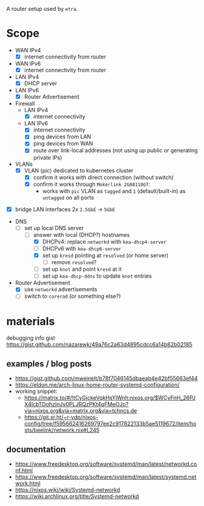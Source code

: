 A router setup used by `etra`.

# Scope

- WAN IPv4
    - [x] internet connectivity from router
- WAN IPv6
    - [x] internet connectivity from router
- LAN IPv4
    - [x] DHCP server
- LAN IPv6
    - [x] Router Advertisement
- Firewall
    - LAN IPv4
        - [x] internet connectivity
    - LAN IPv6
        - [x] internet connectivity
        - [x] ping devices from LAN
        - [x] ping devices from WAN
        - [x] route over link-local addresses (not using up public or generating private IPs)
- VLANs
    - [x] VLAN (pic) dedicated to kubernetes cluster
        - [x] confirm it works with direct connection (without switch)
        - [x] confirm it works through `Mokerlink 2G08110GT`:
            - works with `pic` VLAN as `tagged` and `1` (default/built-in) as `untagged` on all ports
- [x] bridge LAN interfaces 2x `2.5GbE` -> `5GbE`
- DNS
    - [ ] set up local DNS server
        - [ ] answer with local (DHCP?) hostnames
            - [x] DHCPv4: replace `networkd` with `kea-dhcp4-server`
            - [ ] DHCPv6 with `kea-dhcp6-server` 
            - [x] set up `kresd` pointing at `resolved` (or home server)
                - [ ] remove `resolved`?
            - [ ] set up `knot` and point `kresd` at it
            - [ ] set up `kea-dhcp-ddns` to update `knot` entries
- Router Advertisement
    - [x] use `networkd` advertisements
    - [ ] switch to `corerad` (or something else?)

# materials

debugging info gist https://gist.github.com/nazarewk/49a76c2a63d4895cdcc6a14b82b02185

## examples / blog posts

- https://gist.github.com/mweinelt/b78f7046145dbaeab4e42bf55663ef44
- https://eldon.me/arch-linux-home-router-systemd-configuration/
- working snippet:
    - https://matrix.to/#/!tCyGickeVqkHsYjWnh:nixos.org/$WCyFnH_26PJX4lcbTDohzInJv0PLJRQzPKt4qFMeOJo?via=nixos.org&via=matrix.org&via=tchncs.de
    - https://git.sr.ht/~r-vdp/nixos-config/tree/f595662416269797ee2c917822133b5ae5119672/item/hosts/beelink/network.nix#L245

## documentation

- https://www.freedesktop.org/software/systemd/man/latest/networkd.conf.html
- https://www.freedesktop.org/software/systemd/man/latest/systemd.network.html
- https://nixos.wiki/wiki/Systemd-networkd
- https://wiki.archlinux.org/title/Systemd-networkd